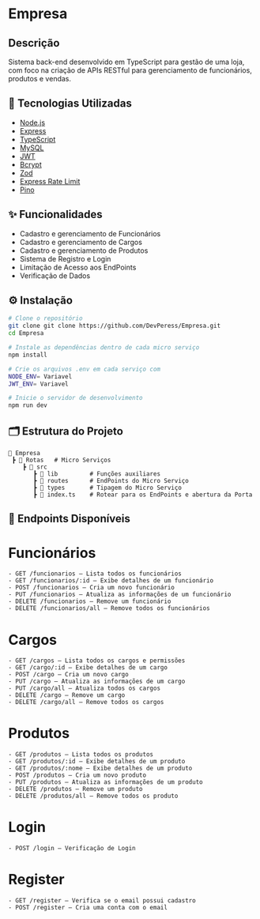 # Empresa

## Descrição

Sistema back-end desenvolvido em TypeScript para gestão de uma loja, com foco na criação de APIs RESTful para gerenciamento de funcionários, produtos e vendas.

## 🧰 Tecnologias Utilizadas

- [Node.js](https://nodejs.org/pt)
- [Express](https://expressjs.com)
- [TypeScript](https://www.typescriptlang.org/)
- [MySQL](https://www.mysql.com/)
- [JWT](https://www.jwt.io)
- [Bcrypt](https://www.npmjs.com/package/bcrypt)
- [Zod](https://zod.dev)
- [Express Rate Limit](https://www.npmjs.com/package/express-rate-limit)
- [Pino](https://www.npmjs.com/package/pino)

## ✨ Funcionalidades

- Cadastro e gerenciamento de Funcionários
- Cadastro e gerenciamento de Cargos
- Cadastro e gerenciamento de Produtos
- Sistema de Registro e Login
- Limitação de Acesso aos EndPoints
- Verificação de Dados

## ⚙️ Instalação

```bash
# Clone o repositório
git clone git clone https://github.com/DevPeress/Empresa.git
cd Empresa

# Instale as dependências dentro de cada micro serviço
npm install

# Crie os arquivos .env em cada serviço com
NODE_ENV= Variavel
JWT_ENV= Variavel

# Inicie o servidor de desenvolvimento
npm run dev
```

## 🗂 Estrutura do Projeto

```
📁 Empresa
 ┣ 📂 Rotas   # Micro Serviços
    ┣ 📂 src 
       ┣ 📂 lib         # Funções auxiliares
       ┣ 📂 routes      # EndPoints do Micro Serviço
       ┣ 📂 types       # Tipagem do Micro Serviço
       ┣ 📄 index.ts    # Rotear para os EndPoints e abertura da Porta
```

## 🔐 Endpoints Disponíveis

# Funcionários

```
- GET /funcionarios – Lista todos os funcionários
- GET /funcionarios/:id – Exibe detalhes de um funcionário
- POST /funcionarios – Cria um novo funcionário
- PUT /funcionarios – Atualiza as informações de um funcionário
- DELETE /funcionarios – Remove um funcionário
- DELETE /funcionarios/all – Remove todos os funcionários
```

# Cargos

```
- GET /cargos – Lista todos os cargos e permissões
- GET /cargo/:id – Exibe detalhes de um cargo
- POST /cargo – Cria um novo cargo
- PUT /cargo – Atualiza as informações de um cargo
- PUT /cargo/all – Atualiza todos os cargos
- DELETE /cargo – Remove um cargo
- DELETE /cargo/all – Remove todos os cargos
```

# Produtos

```
- GET /produtos – Lista todos os produtos
- GET /produtos/:id – Exibe detalhes de um produto
- GET /produtos/:nome – Exibe detalhes de um produto
- POST /produtos – Cria um novo produto
- PUT /produtos – Atualiza as informações de um produto
- DELETE /produtos – Remove um produto
- DELETE /produtos/all – Remove todos os produto
```

# Login

```
- POST /login – Verificação de Login
```

# Register

```
- GET /register – Verifica se o email possui cadastro
- POST /register – Cria uma conta com o email
```